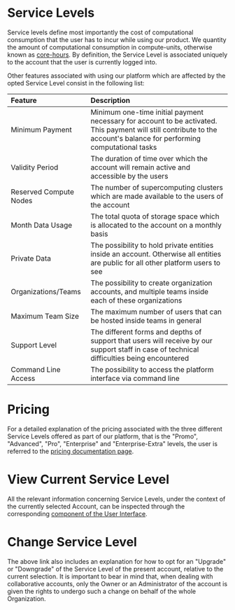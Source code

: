 # Service Levels

Service levels define most importantly the cost of computational consumption that the user has to incur while using our product. We quantity the amount of computational consumption in compute-units, otherwise known as [core-hours](https://en.wikipedia.org/wiki/CPU_time). By definition, the Service Level is associated uniquely to the account that the user is currently logged into.

Other features associated with using our platform which are affected by the opted Service Level consist in the following list:

| Feature  | Description  	|
| :------------- | :------------- |
| Minimum Payment |  Minimum one-time initial payment necessary for account to be activated. This payment will still contribute to the account's balance for performing computational tasks |
| Validity Period |  The duration of time over which the account will remain active and accessible by the users |
| Reserved Compute Nodes |	The number of supercomputing clusters which are made available to the users of the account | 
| Month Data Usage | The total quota of storage space which is allocated to the account on a monthly basis |
| Private Data  | The possibility to hold private entities inside an account. Otherwise all entities are public for all other platform users to see |
| Organizations/Teams  | The possibility to create organization accounts, and multiple teams inside each of these organizations |
| Maximum Team Size  | The maximum number of users that can be hosted inside teams in general |
| Support Level	| The different forms and depths of support that users will receive by our support staff in case of technical difficulties being encountered |
| Command Line Access  |  The possibility to access the platform interface via command line |

# Pricing

For a detailed explanation of the pricing associated with the three different Service Levels offered as part of our platform, that is the "Promo", "Advanced", "Pro", "Enterprise" and "Enterprise-Extra" levels, the user is referred to the [pricing documentation page](/pricing/service-levels.md). 

# View Current Service Level

All the relevant information concerning Service Levels, under the context of the currently selected Account, can be inspected through the corresponding [component of the User Interface](ui/service-level.md).
 
# Change Service Level
 
 The above link also includes an explanation for how to opt for an "Upgrade" or "Downgrade" of the Service Level of the present account, relative to the current selection. It is important to bear in mind that, when dealing with collaborative accounts, only the Owner or an Administrator of the account is given the rights to undergo such a change on behalf of the whole Organization. 









